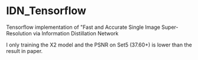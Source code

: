 # IDN_Tensorflow
Tensorflow implementation of "Fast and Accurate Single Image Super-Resolution via Information Distillation Network

I only training the X2 model and the PSNR on Set5 (37.60+) is lower than the result in paper.
